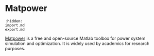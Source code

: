 # Matpower

```{toctree}
:hidden:
import.md
export.md
```

[Matpower](https://matpower.org/) is a free and open-source Matlab toolbox for power system simulation and optimization. It is widely used by academics for research purposes.
